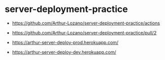 # server-deployment-practice

- https://github.com/Arthur-Lozano/server-deployment-practice/actions

- https://github.com/Arthur-Lozano/server-deployment-practice/pull/2

- https://arthur-server-deploy-prod.herokuapp.com/

- https://arthur-server-deploy-dev.herokuapp.com/

